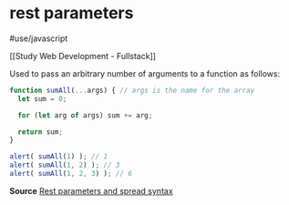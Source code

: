 # rest parameters
#use/javascript

[[Study Web Development - Fullstack]]

Used to pass an arbitrary number of arguments to a function as follows:

```javascript
function sumAll(...args) { // args is the name for the array
  let sum = 0;

  for (let arg of args) sum += arg;

  return sum;
}

alert( sumAll(1) ); // 1
alert( sumAll(1, 2) ); // 3
alert( sumAll(1, 2, 3) ); // 6
```

**Source** [Rest parameters and spread syntax](https://javascript.info/rest-parameters-spread)
